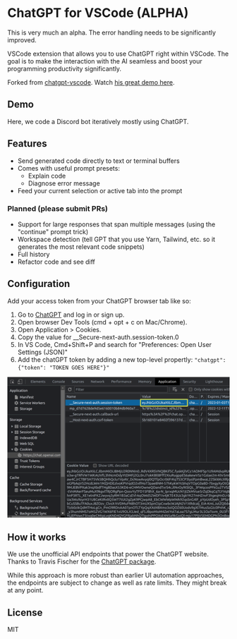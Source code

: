 # ChatGPT for VSCode (ALPHA)

This is very much an alpha. The error handling needs to be significantly improved.

VSCode extension that allows you to use ChatGPT right within VSCode. The goal is to make the interaction with the AI seamless and boost your programming productivity significantly.

Forked from [chatgpt-vscode](https://github.com/mpociot/chatgpt-vscode). Watch [his great demo here](https://twitter.com/marcelpociot/status/1599180144551526400).

## Demo

Here, we code a Discord bot iteratively mostly using ChatGPT.

## Features

- Send generated code directly to text or terminal buffers
- Comes with useful prompt presets:
  - Explain code
  - Diagnose error message
- Feed your current selection or active tab into the prompt

### Planned (please submit PRs)

- Support for large responses that span multiple messages (using the "continue" prompt trick)
- Workspace detection (tell GPT that you use Yarn, Tailwind, etc. so it generates the most relevant code snippets)
- Full history
- Refactor code and see diff

## Configuration

Add your access token from your ChatGPT browser tab like so:

1. Go to [ChatGPT](https://chat.openai.com/chat) and log in or sign up.
1. Open browser Dev Tools (cmd + opt + c on Mac/Chrome).
1. Open Application > Cookies.
1. Copy the value for \_\_Secure-next-auth.session-token.0
1. In VS Code, Cmd+Shift+P and search for "Preferences: Open User Settings (JSON)"
1. Add the chatGPT token by adding a new top-level propertly: `"chatgpt": {"token": "TOKEN GOES HERE"}"`

![](demos/session-token.png)

## How it works

We use the unofficial API endpoints that power the ChatGPT website. Thanks to Travis Fischer for the [ChatGPT package](https://github.com/transitive-bullshit/chatgpt-api).

While this approach is more robust than earlier UI automation approaches, the endpoints are subject to change as well as rate limits. They might break at any point.

## License

MIT
